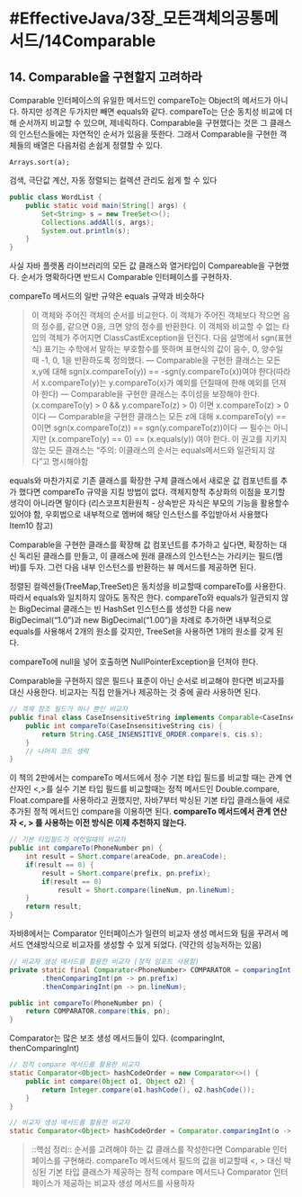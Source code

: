 # #EffectiveJava/3장_모든객체의공통메서드/14Comparable

## 14. Comparable을 구현할지 고려하라

Comparable 인터페이스의 유일한 메서드인 compareTo는 Object의 메서드가 아니다. 하지만 성격은 두가지만 빼면 equals와 같다. compareTo는 단순 동치성 비교에 더해 순서까지 비교할 수 있으며, 제네릭하다. Comparable을 구현했다는 것은 그 클래스의 인스턴스들에는 자연적인 순서가 있음을 뜻한다. 그래서 Comparable을 구현한 객체들의 배열은 다음처럼 손쉽게 정렬할 수 있다.

`Arrays.sort(a);`

검색, 극단값 계산, 자동 정렬되는 컬렉션 관리도 쉽게 할 수 있다

```java
public class WordList {
	public static void main(String[] args) {
		Set<String> s = new TreeSet<>();
		Collections.addAll(s, args);
		System.out.println(s);
	}
}
```

사실 자바 플랫폼 라이브러리의 모든 값 클래스와 열거타입이 Compareable을 구현했다. 순서가 명확하다면 반드시 Comparable 인터페이스를 구현하자.

compareTo 메서드의 일반 규약은 equals 규약과 비슷하다
> 이 객체와 주어진 객체의 순서를 비교한다. 이 객체가 주어진 객체보다 작으면 음의 정수를, 같으면 0을, 크면 양의 정수를 반환한다. 이 객체와 비교할 수 없는 타입의 객체가 주어지면 ClassCastException을 던진다.
>   다음 설명에서 sgn(표현식) 표기는 수학에서 말하는 부호함수를 뜻하며 표현식의 값이 음수, 0, 양수일 때 -1, 0, 1을 반환하도록 정의했다. 
> — Comparable을 구현한 클래스는 모든 x,y에 대해 sgn(x.compareTo(y)) == -sgn(y.compareTo(x))여야 한다(따라서 x.compareTo(y)는 y.compareTo(x)가 예외를 던질때에 한해 예외를 던져야 한다)
> — Comparable을 구현한 클래스는 추이성을 보장해야 한다. (x.compareTo(y) > 0 && y.compareTo(z) > 0) 이면 x.compareTo(z) > 0이다
> — Comparable을 구현한 클래스는 모든 z에 대해 x.compareTo(y) == 0이면 sgn(x.compareTo(z)) == sgn(y.compareTo(z))이다
> — 필수는 아니지만 (x.compareTo(y) == 0) == (x.equals(y)) 여야 한다. 이 권고를 지키지 않는 모든 클래스는 “주의: 이클래스의 순서는 equals메서드와 일관되지 않다”고 명시해야함

equals와 마찬가지로 기존 클래스를 확장한 구체 클래스에서 새로운 값 컴포넌트를 추가 했다면 compareTo 규약을 지킬 방법이 없다. 객체지향적 추상화의 이점을 포기할 생각이 아니라면 말이다 (리스코프치환원칙 - 상속받은 자식은 부모의 기능을 활용할수 있어야 함, 우회법으로 내부적으로 멤버에 해당 인스턴스를 주입받아서 사용했다 Item10 참고)

Comparable을 구현한 클래스를 확장해 값 컴포넌트를 추가하고 싶다면, 확장하는 대신 독리된 클래스를 만들고, 이 클래스에 원래 클래스의 인스턴스는 가리키는 필드(멤버)를 두자. 그런 다음 내부 인스턴스를 반환하는 뷰 메서드를 제공하면 된다.

정렬된 컬렉션들(TreeMap,TreeSet)은 동치성을 비교할때 compareTo를 사용한다. 따라서 equals와 일치하지 않아도 동작은 한다. compareTo와 equals가 일관되지 않는 BigDecimal 클래스는 빈 HashSet 인스턴스를 생성한 다음 new BigDecimal(“1.0”)과 new BigDecimal(“1.00”)을 차례로 추가하면 내부적으로 equals를 사용해서 2개의 원소를 갖지만, TreeSet을 사용하면 1개의 원소를 갖게 된다.

compareTo에 null을 넣어 호출하면 NullPointerException을 던져야 한다. 

Comparable을 구현하지 않은 필드나 표준이 아닌 순서로 비교해야 한다면 비교자를 대신 사용한다.  비교자는 직접 만들거나 제공하는 것 중에 골라 사용하면 된다.

```java
// 객체 참조 필드가 하나 뿐인 비교자
public final class CaseInsensitiveString implements Comparable<CaseInsensitiveString> {
	public int compareTo(CaseInsensitiveString cis) {
		return String.CASE_INSENSITIVE_ORDER.compare(s, cis.s);
	}
	// 나머지 코드 생략
}
```

이 책의 2판에서는 compareTo 메서드에서 정수 기본 타입 필드를 비교할 때는 관계 연산자인 <,>를 실수 기본 타입 필드를 비교할때는 정적 메서드인 Double.compare, Float.compare를 사용하라고 권했지만, 자바7부터 박싱된 기본 타입 클래스들에 새로 추가된 정적 메서드인 compare을 이용하면 된다. **compareTo 메서드에서 관계 연산자 <, > 를 사용하는 이전 방식은 이제 추천하지 않는다.**

```java
// 기본 타입필드가 여럿일때의 비교자
public int compareTo(PhoneNumber pn) {
	int result = Short.compare(areaCode, pn.areaCode);
	if(result == 0) {
		result = Short.compare(prefix, pn.prefix);
		if(result == 0)
			result = Short.compare(lineNum, pn.lineNum);
	}
	return result;
}
```


자바8에서는 Comparator 인터페이스가 일련의 비교자 생성 메서드와 팀을 꾸려서 메서드 연쇄방식으로 비교자를 생성할 수 있게 되었다. (약간의 성능저하는 있음)

```java
// 비교자 생성 메서드를 활용한 비교자 (정적 임포트 사용함)
private static final Comparator<PhoneNumber> COMPARATOR = comparingInt((PhoneNumber pn) -> pn.areaCode)
		.thenComparingInt(pn -> pn.prefix)
		.thenComparingInt(pn -> pn.lineNum);

public int compareTo(PhoneNumber pn) {
	return COMPARATOR.compare(this, pn);
}
```

Comparator는 많은 보조 생성 메서드들이 있다. (comparingInt, thenComparingInt)

```java
// 정적 compare 메서드를 활용한 비교자
static Comparator<Object> hashCodeOrder = new Comparator<>() {
	public int compare(Object o1, Object o2) {
		return Integer.compare(o1.hashCode(), o2.hashCode());
	}
}

// 비교자 생성 메서드를 활용한 비교자
static Comparator<Object> hashCodeOrder = Comparator.comparingInt(o -> o.hashCode());
```


> ::핵심 정리:: 
> 순서를 고려해야 하는 값 클래스를 작성한다면 Comparable 인터페이스를 구현해라. compareTo 메서드에서 필드의 값을 비교할때 <, > 대신 박싱된 기본 타입 클래스가 제공하는 정적 compare 메서드나 Comparator 인터페이스가 제공하는 비교자 생성 메서드를 사용하자

